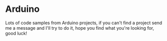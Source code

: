 # Arduino
Lots of code samples from Arduino projects, if you can't find a project send me a message and I'll try to do it, hope you find what you're looking for, good luck!
